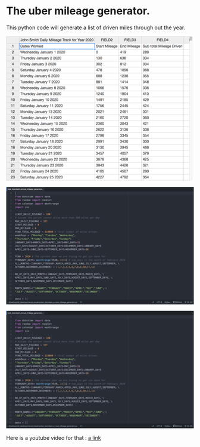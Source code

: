 # The uber mileage generator.
This python code will generate a list of driven miles through out the year.

![final screen shot](https://github.com/ntuifranklin/uber_driver_mileage_generator/blob/main/1.png)


![running code](https://github.com/ntuifranklin/uber_driver_mileage_generator/blob/main/2.png)

![running code](https://github.com/ntuifranklin/uber_driver_mileage_generator/blob/main/3.png)

Here is a youtube video for that : 
[a link](https://go.umd.edu/TFt)


